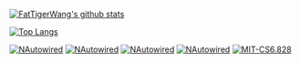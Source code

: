 
[![FatTigerWang's github stats](https://github-readme-stats.vercel.app/api?username=fattigerwang&count_private=true&show_icons=true&theme=flag-india&include_all_commits=true)](https://github.com/FatTigerWang)

[![Top Langs](https://github-readme-stats.vercel.app/api/top-langs/?username=fattigerwang&layout=compact&theme=flag-india)](https://github.com/FatTigerWang)

[![NAutowired](https://github-readme-stats.vercel.app/api/pin/?username=kirov-opensource&repo=NAutowired&theme=flag-india)](https://github.com/kirov-opensource/NAutowired)
[![NAutowired](https://github-readme-stats.vercel.app/api/pin/?username=kirov-opensource&repo=facelock&theme=flag-india)](https://github.com/kirov-opensource/facelock)
[![NAutowired](https://github-readme-stats.vercel.app/api/pin/?username=kirov-opensource&repo=HTML2PDF&theme=flag-india)](https://github.com/kirov-opensource/HTML2PDF)
[![NAutowired](https://github-readme-stats.vercel.app/api/pin/?username=kirov-opensource&repo=kirov-webapi-template&theme=flag-india)](https://github.com/kirov-opensource/kirov-webapi-template)
[![MIT-CS6.828](https://github-readme-stats.vercel.app/api/pin/?username=fattigerwang&repo=MIT-CS6.828&theme=flag-india)](https://github.com/kirov-opensource/MIT-CS6.828)
